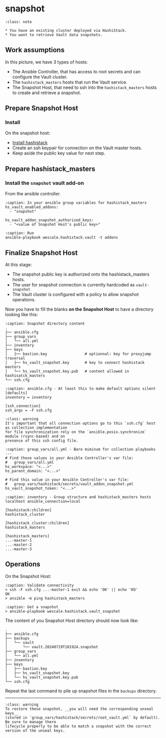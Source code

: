 # snapshot

```{admonition} Use case
:class: note

* You have an existing cluster deployed via HashiStack.
* You want to retrieve Vault data snapshots.
```

## Work assumptions

In this picture, we have 3 types of hosts:

* The Ansible Controller, that has access to root secrets and can configure the Vault cluster.
* The `hashistack_masters` hosts that run the Vault service.
* The Snapshot Host, that need to ssh into the `hashistack_masters` hosts to create and retrieve a snapshot.

## Prepare Snapshot Host

### Install

On the snapshot host: 

* [Install hashistack](/tutorials/install)
* Create an ssh keypair for connection on the Vault master hosts.
* Keep aside the public key value for next step.

## Prepare hashistack_masters


### Install the `snapshot` vault add-on

From the ansible controller.

```{code-block}
:caption: In your ansible group variables for hashistack_masters
hs_vault_enabled_addons:
  - "snapshot"

hs_vault_addon_snapshot_authorized_keys:
  - "<value of Snapshot Host's public key>"
```

```{code-block}
:caption: Run
ansible-playbook wescale.hashistack.vault -t addons
```

## Finalize Snapshot Host

At this stage:

* The snapshot public key is authorized onto the hashistack_masters hosts.
* The user for snapshot connection is currently hardcoded as `vault-snapshot`
* The Vault cluster is configured with a policy to allow snapshot operations.

Now you have to fill the blanks __on the Snapshot Host__ to have a directory looking like this:

```{code-block}
:caption: Snapshot directory content
.
├── ansible.cfg
├── group_vars
│   └── all.yml
├── inventory
├── keys
│   ├── bastion.key                 # optionnal: key for proxyjump traversal
│   ├── hs_vault_snapshot.key       # key to connect hashistack masters
│   └── hs_vault_snapshot.key.pub   # content allowed in hashisatck_masters
└── ssh.cfg
```
```{code-block}
:caption: ansible.cfg - At least this to make default options silent
[defaults]
inventory = inventory

[ssh_connection]
ssh_args = -F ssh.cfg
```
```{admonition} No negociation
:class: warning
It's important that all connection options go to this `ssh.cfg` host as collection implementation
for file synchronization rely on the `ansible.posix.synchronize` module (rsync-based) and on 
presence of this ssh config file.
```

```{code-block}
:caption: group_vars/all.yml - Bare miminum for collection playbooks
---
# Find these values in your Ansible Controller's var file:
#   group_vars/all.yml
hs_workspace: "<...>"
hs_parent_domain: "<...>"

# Find this value in your Ansible Controller's var file:
#   group_vars/hashistack/secrets/vault_addon_snapshot.yml
hs_vault_snapshot_token: "<...>"
```

```{code-block}
:caption: inventory - Group structure and hashistack_masters hosts
localhost ansible_connection=local

[hashistack:children]
hashistack_cluster

[hashistack_cluster:children]
hashistack_masters

[hashistack_masters]
...-master-1
...-master-2
...-master-3
```

## Operations

On the Snapshot Host:

```{code-block}
:caption: Validate connectivity
> ssh -F ssh.cfg ...-master-1 exit && echo 'OK' || echo 'KO'
OK
> ansible -m ping hashistack_masters
```

```{code-block}
:caption: Get a snapshot
> ansible-playbook wescale.hashistack.vault_snapshot
```

The content of you Snapshot Host directory should now look like:

```{code-block}
.
├── ansible.cfg
├── backups
│   └── vault
│       └── vault.20240719T101924.snapshot
├── group_vars
│   └── all.yml
├── inventory
├── keys
│   ├── bastion.key
│   ├── hs_vault_snapshot.key
│   └── hs_vault_snapshot.key.pub
└── ssh.cfg
```

Repeat the last command to pile up snapshot files in the `backups` directory.

----

```{admonition} To ensure restoration
:class: warning
To restore these snapshot, __you will need the corresponding unseal keys__ 
(stored in `group_vars/hashistack/secrets/root_vault.yml` by default). Be sure to manage there
lifecycle properly to be able to match a snapshot with the correct version of the unseal keys.
```

